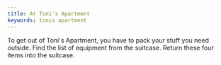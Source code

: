 ```yaml
---
title: At Toni's Apartment
keywords: tonis apartment
---
```

To get out of Toni's Apartment, you have to pack your stuff you need outside. Find the list of equipment from the suitcase.
Return these four items into the suitcase.
